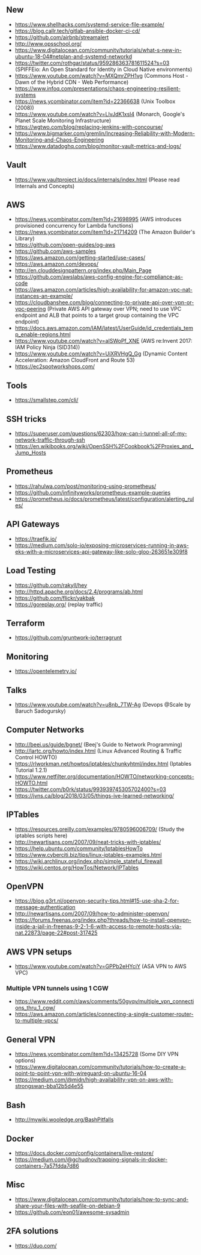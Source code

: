 ## New

- https://www.shellhacks.com/systemd-service-file-example/
- https://blog.callr.tech/gitlab-ansible-docker-ci-cd/
- https://github.com/airbnb/streamalert
- http://www.opsschool.org/
- https://www.digitalocean.com/community/tutorials/what-s-new-in-ubuntu-18-04#netplan-and-systemd-networkd
- https://twitter.com/rothgar/status/959286363781611524?s=03 (SPIFFEio: An Open Standard for Identity in Cloud Native environments)
- https://www.youtube.com/watch?v=MXQmrZPH1vg (Commons Host - Dawn of the Hybrid CDN - Web Performance)
- https://www.infoq.com/presentations/chaos-engineering-resilient-systems
- https://news.ycombinator.com/item?id=22366638 (Unix Toolbox (2008))
- https://www.youtube.com/watch?v=LlvJdK1xsl4 (Monarch, Google's Planet Scale Monitoring Infrastructure)
- https://wgtwo.com/blog/replacing-jenkins-with-concourse/
- https://www.bigmarker.com/gremlin/Increasing-Reliability-with-Modern-Monitoring-and-Chaos-Engineering
- https://www.datadoghq.com/blog/monitor-vault-metrics-and-logs/


## Vault

- https://www.vaultproject.io/docs/internals/index.html (Please read Internals and Concepts)


## AWS

- https://news.ycombinator.com/item?id=21698995 (AWS introduces provisioned concurrency for Lambda functions)
- https://news.ycombinator.com/item?id=21714209 (The Amazon Builder's Library)
- https://github.com/open-guides/og-aws
- https://github.com/aws-samples
- https://aws.amazon.com/getting-started/use-cases/
- https://aws.amazon.com/devops/
- http://en.clouddesignpattern.org/index.php/Main_Page
- https://github.com/awslabs/aws-config-engine-for-compliance-as-code
- https://aws.amazon.com/articles/high-availability-for-amazon-vpc-nat-instances-an-example/
- https://cloudbanshee.com/blog/connecting-to-private-api-over-vpn-or-vpc-peering (Private AWS API gateway over VPN; need to use VPC endpoint and ALB that points to a target group containing the VPC endpoint)
- https://docs.aws.amazon.com/IAM/latest/UserGuide/id_credentials_temp_enable-regions.html
- https://www.youtube.com/watch?v=aISWoPf_XNE (AWS re:Invent 2017: IAM Policy Ninja (SID314))
- https://www.youtube.com/watch?v=UiXRVHgQ_Gg (Dynamic Content Acceleration: Amazon CloudFront and Route 53)
- https://ec2spotworkshops.com/


## Tools

- https://smallstep.com/cli/


## SSH tricks

- https://superuser.com/questions/62303/how-can-i-tunnel-all-of-my-network-traffic-through-ssh
- https://en.wikibooks.org/wiki/OpenSSH%2FCookbook%2FProxies_and_Jump_Hosts


## Prometheus

- https://rahulwa.com/post/monitoring-using-prometheus/
- https://github.com/infinityworks/prometheus-example-queries
- https://prometheus.io/docs/prometheus/latest/configuration/alerting_rules/


## API Gateways

- https://traefik.io/
- https://medium.com/solo-io/exposing-microservices-running-in-aws-eks-with-a-microservices-api-gateway-like-solo-gloo-263651e309f8


## Load Testing

- https://github.com/rakyll/hey
- http://httpd.apache.org/docs/2.4/programs/ab.html
- https://github.com/flickr/yakbak
- https://goreplay.org/ (replay traffic)


## Terraform

- https://github.com/gruntwork-io/terragrunt


## Monitoring

- https://opentelemetry.io/


## Talks

- https://www.youtube.com/watch?v=u8nb_7TW-Ag (Devops @Scale by Baruch Sadogursky)


## Computer Networks

- http://beej.us/guide/bgnet/ (Beej's Guide to Network Programming)
- http://lartc.org/howto/index.html  (Linux Advanced Routing & Traffic Control HOWTO)
- https://rlworkman.net/howtos/iptables/chunkyhtml/index.html  (Iptables Tutorial 1.2.1)
- https://www.netfilter.org/documentation/HOWTO/networking-concepts-HOWTO.html
- https://twitter.com/b0rk/status/993939745305702400?s=03
- https://jvns.ca/blog/2018/03/05/things-ive-learned-networking/


## IPTables

- https://resources.oreilly.com/examples/9780596006709/ (Study the iptables scripts here)
- http://newartisans.com/2007/09/neat-tricks-with-iptables/
- https://help.ubuntu.com/community/IptablesHowTo
- https://www.cyberciti.biz/tips/linux-iptables-examples.html
- https://wiki.archlinux.org/index.php/simple_stateful_firewall
- https://wiki.centos.org/HowTos/Network/IPTables


## OpenVPN

- https://blog.g3rt.nl/openvpn-security-tips.html#15-use-sha-2-for-message-authentication
- http://newartisans.com/2007/09/how-to-administer-openvpn/
- https://forums.freenas.org/index.php?threads/how-to-install-openvpn-inside-a-jail-in-freenas-9-2-1-6-with-access-to-remote-hosts-via-nat.22873/page-22#post-317425


## AWS VPN setups

- https://www.youtube.com/watch?v=GPPb2eHYciY (ASA VPN to AWS VPC)


### Multiple VPN tunnels using 1 CGW

- https://www.reddit.com/r/aws/comments/50gvqv/multiple_vpn_connections_thru_1_cgw/
- https://aws.amazon.com/articles/connecting-a-single-customer-router-to-multiple-vpcs/


## General VPN

- https://news.ycombinator.com/item?id=13425728 (Some DIY VPN options)
- https://www.digitalocean.com/community/tutorials/how-to-create-a-point-to-point-vpn-with-wireguard-on-ubuntu-16-04
- https://medium.com/@midn/high-availability-vpn-on-aws-with-strongswan-bba12b5d4e55


## Bash

- http://mywiki.wooledge.org/BashPitfalls


## Docker

- https://docs.docker.com/config/containers/live-restore/
- https://medium.com/@gchudnov/trapping-signals-in-docker-containers-7a57fdda7d86


## Misc

- https://www.digitalocean.com/community/tutorials/how-to-sync-and-share-your-files-with-seafile-on-debian-9
- https://github.com/eon01/awesome-sysadmin


## 2FA solutions

- https://duo.com/
